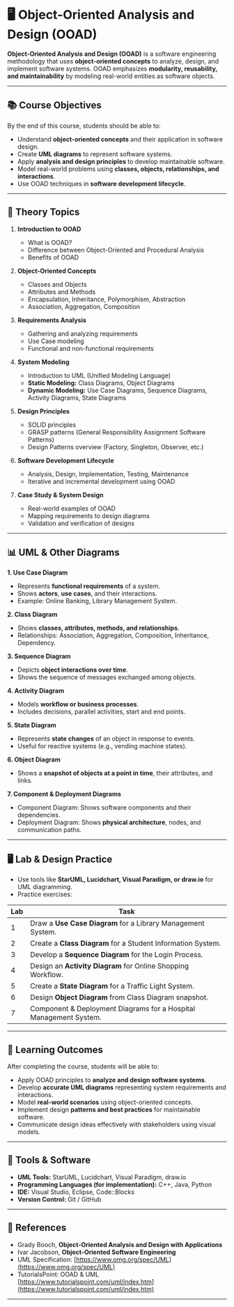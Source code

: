 # 🖥️ Object-Oriented Analysis and Design (OOAD)

**Object-Oriented Analysis and Design (OOAD)** is a software engineering methodology that uses **object-oriented concepts** to analyze, design, and implement software systems. OOAD emphasizes **modularity, reusability, and maintainability** by modeling real-world entities as software objects.

---

## 📚 Course Objectives

By the end of this course, students should be able to:

- Understand **object-oriented concepts** and their application in software design.  
- Create **UML diagrams** to represent software systems.  
- Apply **analysis and design principles** to develop maintainable software.  
- Model real-world problems using **classes, objects, relationships, and interactions**.  
- Use OOAD techniques in **software development lifecycle**.

---

## 📝 Theory Topics

1. **Introduction to OOAD**
   - What is OOAD?  
   - Difference between Object-Oriented and Procedural Analysis  
   - Benefits of OOAD  

2. **Object-Oriented Concepts**
   - Classes and Objects  
   - Attributes and Methods  
   - Encapsulation, Inheritance, Polymorphism, Abstraction  
   - Association, Aggregation, Composition  

3. **Requirements Analysis**
   - Gathering and analyzing requirements  
   - Use Case modeling  
   - Functional and non-functional requirements  

4. **System Modeling**
   - Introduction to UML (Unified Modeling Language)  
   - **Static Modeling:** Class Diagrams, Object Diagrams  
   - **Dynamic Modeling:** Use Case Diagrams, Sequence Diagrams, Activity Diagrams, State Diagrams  

5. **Design Principles**
   - SOLID principles  
   - GRASP patterns (General Responsibility Assignment Software Patterns)  
   - Design Patterns overview (Factory, Singleton, Observer, etc.)  

6. **Software Development Lifecycle**
   - Analysis, Design, Implementation, Testing, Maintenance  
   - Iterative and incremental development using OOAD  

7. **Case Study & System Design**
   - Real-world examples of OOAD  
   - Mapping requirements to design diagrams  
   - Validation and verification of designs  

---

## 📊 UML & Other Diagrams

**1. Use Case Diagram**  
- Represents **functional requirements** of a system.  
- Shows **actors**, **use cases**, and their interactions.  
- Example: Online Banking, Library Management System.

**2. Class Diagram**  
- Shows **classes, attributes, methods, and relationships**.  
- Relationships: Association, Aggregation, Composition, Inheritance, Dependency.  

**3. Sequence Diagram**  
- Depicts **object interactions over time**.  
- Shows the sequence of messages exchanged among objects.  

**4. Activity Diagram**  
- Models **workflow or business processes**.  
- Includes decisions, parallel activities, start and end points.  

**5. State Diagram**  
- Represents **state changes** of an object in response to events.  
- Useful for reactive systems (e.g., vending machine states).  

**6. Object Diagram**  
- Shows a **snapshot of objects at a point in time**, their attributes, and links.  

**7. Component & Deployment Diagrams**  
- Component Diagram: Shows software components and their dependencies.  
- Deployment Diagram: Shows **physical architecture**, nodes, and communication paths.  

---

## 🖥️ Lab & Design Practice

- Use tools like **StarUML, Lucidchart, Visual Paradigm, or draw.io** for UML diagramming.  
- Practice exercises:

| Lab | Task |
|-----|------|
| 1   | Draw a **Use Case Diagram** for a Library Management System. |
| 2   | Create a **Class Diagram** for a Student Information System. |
| 3   | Develop a **Sequence Diagram** for the Login Process. |
| 4   | Design an **Activity Diagram** for Online Shopping Workflow. |
| 5   | Create a **State Diagram** for a Traffic Light System. |
| 6   | Design **Object Diagram** from Class Diagram snapshot. |
| 7   | Component & Deployment Diagrams for a Hospital Management System. |

---

## 🎯 Learning Outcomes

After completing the course, students will be able to:

- Apply OOAD principles to **analyze and design software systems**.  
- Develop **accurate UML diagrams** representing system requirements and interactions.  
- Model **real-world scenarios** using object-oriented concepts.  
- Implement design **patterns and best practices** for maintainable software.  
- Communicate design ideas effectively with stakeholders using visual models.  

---

## 🔧 Tools & Software

- **UML Tools:** StarUML, Lucidchart, Visual Paradigm, draw.io  
- **Programming Languages (for implementation):** C++, Java, Python  
- **IDE:** Visual Studio, Eclipse, Code::Blocks  
- **Version Control:** Git / GitHub  

---

## 📖 References

- Grady Booch, **Object-Oriented Analysis and Design with Applications**  
- Ivar Jacobson, **Object-Oriented Software Engineering**  
- UML Specification: [https://www.omg.org/spec/UML](https://www.omg.org/spec/UML)  
- TutorialsPoint: OOAD & UML [https://www.tutorialspoint.com/uml/index.htm](https://www.tutorialspoint.com/uml/index.htm)  

---


